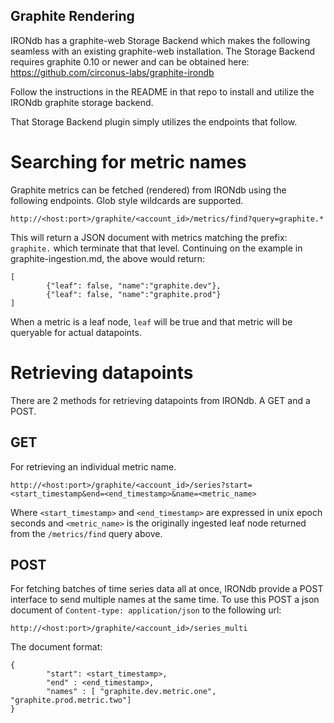 ## Graphite Rendering

IRONdb has a graphite-web Storage Backend which makes the following
seamless with an existing graphite-web installation.  The Storage
Backend requires graphite 0.10 or newer and can be obtained here:
https://github.com/circonus-labs/graphite-irondb

Follow the instructions in the README in that repo to install and
utilize the IRONdb graphite storage backend.

That Storage Backend plugin simply utilizes the endpoints that follow.

Searching for metric names
==========================

Graphite metrics can be fetched (rendered) from IRONdb using the
following endpoints.  Glob style wildcards are supported.

`http://<host:port>/graphite/<account_id>/metrics/find?query=graphite.*`

This will return a JSON document with metrics matching the prefix:
`graphite.` which terminate that that level.  Continuing on the
example in graphite-ingestion.md, the above would return:

```
[
        {"leaf": false, "name":"graphite.dev"},
        {"leaf": false, "name":"graphite.prod"}
]
```   

When a metric is a leaf node, `leaf` will be true and that metric will
be queryable for actual datapoints.

Retrieving datapoints
=====================

There are 2 methods for retrieving datapoints from IRONdb.  A GET and
a POST.

GET
---

For retrieving an individual metric name.

`http://<host:port>/graphite/<account_id>/series?start=<start_timestamp&end=<end_timestamp>&name=<metric_name>`

Where `<start_timestamp>` and `<end_timestamp>` are expressed in unix
epoch seconds and `<metric_name>` is the originally ingested leaf node
returned from the `/metrics/find` query above.

POST
----

For fetching batches of time series data all at once, IRONdb provide a
POST interface to send multiple names at the same time.  To use this
POST a json document of `Content-type: application/json` to the
following url:

`http://<host:port>/graphite/<account_id>/series_multi`

The document format:

```
{
        "start": <start_timestamp>,
        "end" : <end_timestamp>,
        "names" : [ "graphite.dev.metric.one", "graphite.prod.metric.two"]
}
```


